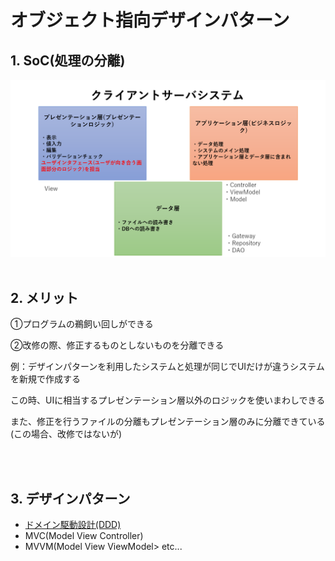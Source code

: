 # オブジェクト指向デザインパターン

## 1. SoC(処理の分離)
![クライアントサーバシステム](./クライアントサーバシステム参考.png)
<br></br>

## 2. メリット
<P>①プログラムの鵜飼い回しができる</p>
<p>②改修の際、修正するものとしないものを分離できる</p>
<p>例：デザインパターンを利用したシステムと処理が同じでUIだけが違うシステムを新規で作成する</p>
<p>この時、UIに相当するプレゼンテーション層以外のロジックを使いまわしできる</p>
<p>また、修正を行うファイルの分離もプレゼンテーション層のみに分離できている(この場合、改修ではないが)</p>
<br></br>

## 3. デザインパターン
- [ドメイン駆動設計(DDD)](https://qiita.com/ynstkt/items/7379062743bdec2df6e3)
- MVC(Model View Controller)
- MVVM(Model View ViewModel> etc...
